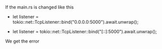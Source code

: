If the main.rs is changed like this
-    let listener = tokio::net::TcpListener::bind("0.0.0.0:5000").await.unwrap();
+    let listener = tokio::net::TcpListener::bind("[::]:5000").await.unwrap();

We get the error
